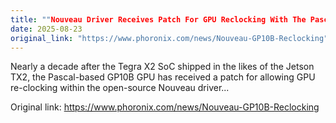 ```yaml
---
title: ""Nouveau Driver Receives Patch For GPU Reclocking With The Pascal GP10B""
date: 2025-08-23
original_link: "https://www.phoronix.com/news/Nouveau-GP10B-Reclocking"
---
```


Nearly a decade after the Tegra X2 SoC shipped in the likes of the Jetson TX2, the Pascal-based GP10B GPU has received a patch for allowing GPU re-clocking within the open-source Nouveau driver...

Original link: https://www.phoronix.com/news/Nouveau-GP10B-Reclocking